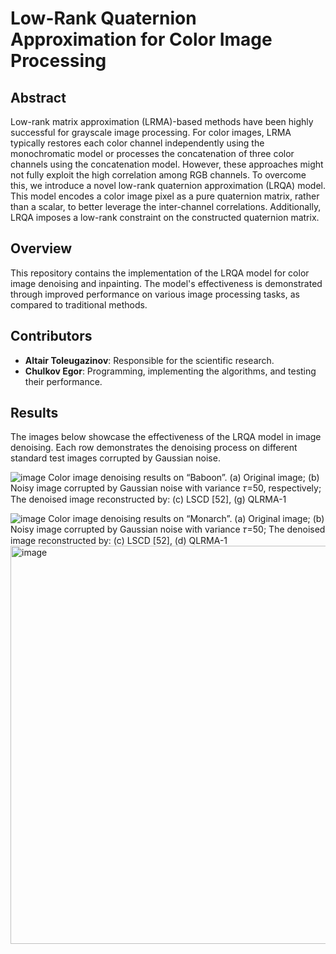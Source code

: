 # Low-Rank Quaternion Approximation for Color Image Processing

## Abstract
Low-rank matrix approximation (LRMA)-based methods have been highly successful for grayscale image processing. For color images, LRMA typically restores each color channel independently using the monochromatic model or processes the concatenation of three color channels using the concatenation model. However, these approaches might not fully exploit the high correlation among RGB channels. To overcome this, we introduce a novel low-rank quaternion approximation (LRQA) model. This model encodes a color image pixel as a pure quaternion matrix, rather than a scalar, to better leverage the inter-channel correlations. Additionally, LRQA imposes a low-rank constraint on the constructed quaternion matrix.

## Overview
This repository contains the implementation of the LRQA model for color image denoising and inpainting. The model's effectiveness is demonstrated through improved performance on various image processing tasks, as compared to traditional methods.

## Contributors
- **Altair Toleugazinov**: Responsible for the scientific research.
- **Chulkov Egor**: Programming, implementing the algorithms, and testing their performance.

## Results
The images below showcase the effectiveness of the LRQA model in image denoising. Each row demonstrates the denoising process on different standard test images corrupted by Gaussian noise.

![image](https://github.com/egor-ciu/lrqa-nla-project/assets/120116723/b8c1d2db-9032-4305-86a2-35c2feffa307)
Color image denoising results on “Baboon”. (a) Original image; (b) Noisy image corrupted by Gaussian noise with variance 𝜏=50, respectively; The denoised image reconstructed by: (c) LSCD [52], (g) QLRMA-1

![image](https://github.com/egor-ciu/lrqa-nla-project/assets/120116723/f3b99c1c-5a2f-4144-b1c4-9af1b540851f)
Color image denoising results on “Monarch”. (a) Original image; (b) Noisy image corrupted by Gaussian noise with variance 𝜏=50; The denoised image reconstructed by: (c) LSCD [52], (d) QLRMA-1
<img width="637" alt="image" src="https://github.com/egor-ciu/lrqa-nla-project/assets/120116723/0c3f4062-842f-489c-8212-de022be2504b">
